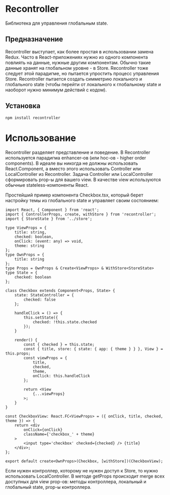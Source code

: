 # Recontroller

Библиотека для управления глобальным state.

## Предназначение

Recontroller выступает, как более простая в использовании замена Redux. Часто в React-приложениях нужно из одного компонента повлиять на данные, нужные другим компонентам. Обычно такие данные хранят на глобальном уровне - в Store. Recontroller тоже следует этой парадигме, но пытается упростить процесс управления Store. Recontroller пытается создать симметрию локального и глобального state (чтобы перейти от локального к глобальному state и наоборот нужно минимум действий с кодом).

## Установка

`npm install recontroller`

# Использование

Recontroller разделяет представление и поведение. В Recontroller используется парадигма enhancer-ов (или hoc-ов - higher order components). В идеале вы никогда не должны использовать React.Component, а вместо этого использовать Controller или LocalController из Recontroller. Задача Controller или LocalController сформировать prop-ы для вашего view. В качестве view используются обычные stateless-компоненты React.

Простейший пример компонента Checkbox.tsx, который берет настройку темы из глобального state и управляет своим состоянием:
```
import React, { Component } from 'react';
import { ControllerProps, create, withStore } from 'recontroller';
import { StoreState } from '../store';

type ViewProps = {
    title: string,
    checked: boolean,
    onClick: (event: any) => void,
    theme: string
};
type OwnProps = {
    title: string
};
type Props = OwnProps & Create<ViewProps> & WithStore<StoreState>
type State = {
    checked: boolean
};

class Checkbox extends Component<Props, State> {
    state: StateController = {
        checked: false
    };

    handleClick = () => {
        this.setState({
            checked: !this.state.checked
        });
    }

    render() {
        const { checked } = this.state;
        const { title, store: { state: { app: { theme } } }, View } = this.props;
        const viewProps = {
            title,
            checked,
            theme,
            onClick: this.handleClick
        };

        return <View
            {...viewProps}
        >;
    }
}

const CheckboxView: React.FC<ViewProps> = ({ onClick, title, checked, theme }) => {
    return <div
        onClick={onClick}
        className={'checkbox_' + theme}
    >
        <input type='checkbox' checked={checked} /> {title}
    </div>;
};

export default create<OwnProps>(Checkbox, [withStore])(CheckboxView);
```

Если нужен контроллер, которому не нужен доступ к Store, то нужно использовать LocalController. В методе getProps происходит merge всех доступных для view prop-ов: методы контроллера, локальный и глобальный state, prop-ы контроллера.
